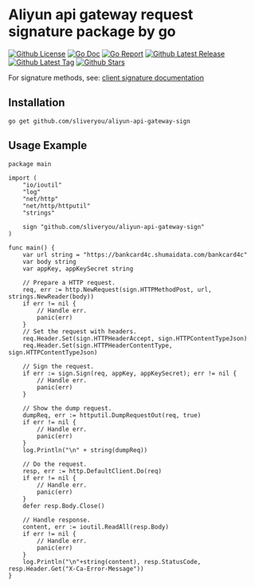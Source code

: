 # Aliyun api gateway request signature package by go

[![Github License](https://badgen.net/github/license/sliveryou/aliyun-api-gateway-sign)](https://github.com/sliveryou/aliyun-api-gateway-sign/blob/master/LICENSE)
[![Go Doc](https://godoc.org/github.com/sliveryou/aliyun-api-gateway-sign?status.svg)](https://pkg.go.dev/github.com/sliveryou/aliyun-api-gateway-sign)
[![Go Report](https://goreportcard.com/badge/github.com/sliveryou/aliyun-api-gateway-sign)](https://goreportcard.com/report/github.com/sliveryou/aliyun-api-gateway-sign)
[![Github Latest Release](https://badgen.net/github/release/sliveryou/aliyun-api-gateway-sign)](https://github.com/sliveryou/aliyun-api-gateway-sign/releases)
[![Github Latest Tag](https://badgen.net/github/tag/sliveryou/aliyun-api-gateway-sign)](https://github.com/sliveryou/aliyun-api-gateway-sign/tags)
[![Github Stars](https://badgen.net/github/stars/sliveryou/aliyun-api-gateway-sign)](https://github.com/sliveryou/aliyun-api-gateway-sign/stargazers)

For signature methods, see: [client signature documentation](https://help.aliyun.com/document_detail/29475.html)

## Installation

```
go get github.com/sliveryou/aliyun-api-gateway-sign
```

## Usage Example

```golang
package main

import (
	"io/ioutil"
	"log"
	"net/http"
	"net/http/httputil"
	"strings"

	sign "github.com/sliveryou/aliyun-api-gateway-sign"
)

func main() {
	var url string = "https://bankcard4c.shumaidata.com/bankcard4c"
	var body string
	var appKey, appKeySecret string

	// Prepare a HTTP request.
	req, err := http.NewRequest(sign.HTTPMethodPost, url, strings.NewReader(body))
	if err != nil {
		// Handle err.
		panic(err)
	}
	// Set the request with headers.
	req.Header.Set(sign.HTTPHeaderAccept, sign.HTTPContentTypeJson)
	req.Header.Set(sign.HTTPHeaderContentType, sign.HTTPContentTypeJson)

	// Sign the request.
	if err := sign.Sign(req, appKey, appKeySecret); err != nil {
		// Handle err.
		panic(err)
	}

	// Show the dump request.
	dumpReq, err := httputil.DumpRequestOut(req, true)
	if err != nil {
		// Handle err.
		panic(err)
	}
	log.Println("\n" + string(dumpReq))

	// Do the request.
	resp, err := http.DefaultClient.Do(req)
	if err != nil {
		// Handle err.
		panic(err)
	}
	defer resp.Body.Close()

	// Handle response.
	content, err := ioutil.ReadAll(resp.Body)
	if err != nil {
		// Handle err.
		panic(err)
	}
	log.Println("\n"+string(content), resp.StatusCode, resp.Header.Get("X-Ca-Error-Message"))
}
```